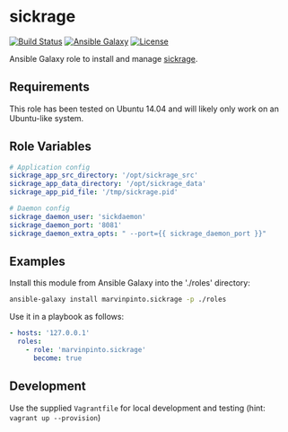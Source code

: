 sickrage
========

[![Build Status](https://img.shields.io/travis/marvinpinto/ansible-role-sickrage/master.svg?style=flat-square)](https://travis-ci.org/marvinpinto/ansible-role-sickrage)
[![Ansible Galaxy](https://img.shields.io/badge/ansible--galaxy-sickrage-blue.svg?style=flat-square)](https://galaxy.ansible.com/marvinpinto/sickrage)
[![License](https://img.shields.io/badge/license-MIT-brightgreen.svg?style=flat-square)](LICENSE.txt)

Ansible Galaxy role to install and manage [sickrage](https://github.com/SickChill/SickChill).


Requirements
------------

This role has been tested on Ubuntu 14.04 and will likely only work on an
Ubuntu-like system.


Role Variables
--------------

``` yaml
# Application config
sickrage_app_src_directory: '/opt/sickrage_src'
sickrage_app_data_directory: '/opt/sickrage_data'
sickrage_app_pid_file: '/tmp/sickrage.pid'

# Daemon config
sickrage_daemon_user: 'sickdaemon'
sickrage_daemon_port: '8081'
sickrage_daemon_extra_opts: " --port={{ sickrage_daemon_port }}"
```


Examples
--------

Install this module from Ansible Galaxy into the './roles' directory:
```bash
ansible-galaxy install marvinpinto.sickrage -p ./roles
```

Use it in a playbook as follows:
```yaml
- hosts: '127.0.0.1'
  roles:
    - role: 'marvinpinto.sickrage'
      become: true
```


Development
-----------
Use the supplied `Vagrantfile` for local development and testing (hint: `vagrant up --provision`)
